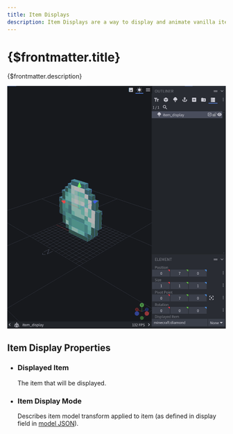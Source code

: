 ```yaml
---
title: Item Displays
description: Item Displays are a way to display and animate vanilla item models without the need for resource packs.
---
```


# {$frontmatter.title}

{$frontmatter.description}

![item-display-properties](/img/steps/item-display/1.png)

## Item Display Properties

- ### Displayed Item

  The item that will be displayed.

- ### Item Display Mode
  Describes item model transform applied to item (as defined in display field in [model JSON](https://minecraft.wiki/w/Model#Item_models)).
